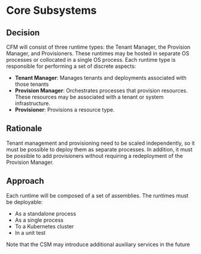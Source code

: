 # Core Subsystems

## Decision

CFM will consist of three runtime types: the Tenant Manager, the Provision Manager, and Provisioners. These runtimes may
be hosted in separate OS processes or collocated in a single OS process. Each runtime type is responsible for performing
a set of discrete aspects:

- **Tenant Manager**: Manages tenants and deployments associated with those tenants
- **Provision Manager**: Orchestrates processes that provision resources. These resources may be associated with a
  tenant or system infrastructure.
- **Provisioner**: Provisions a resource type.

## Rationale

Tenant management and provisioning need to be scaled independently, so it must be possible to deploy them as separate
processes. In addition, it must be possible to add provisioners without requiring a redeployment of the Provision
Manager.

## Approach

Each runtime will be composed of a set of assemblies. The runtimes must be deployable:

- As a standalone process
- As a single process
- To a Kubernetes cluster
- In a unit test

Note that the CSM may introduce additional auxiliary services in the future
